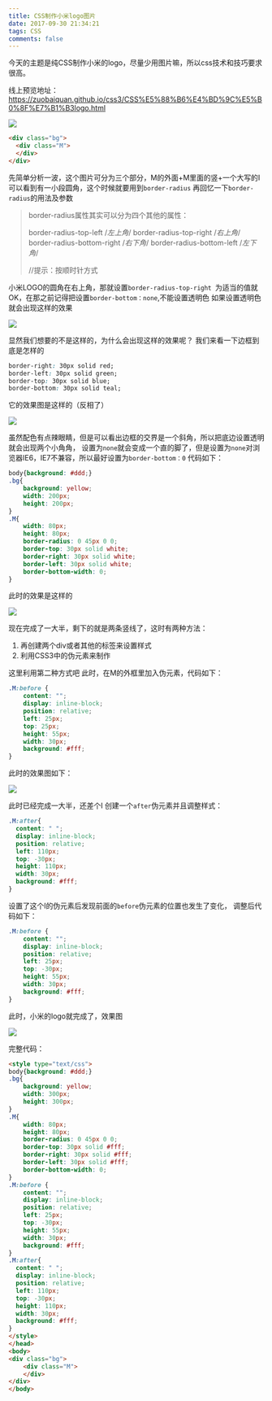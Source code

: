 ```yaml
---
title: CSS制作小米logo图片
date: 2017-09-30 21:34:21
tags: CSS
comments: false
---
```


今天的主题是纯CSS制作小米的logo，尽量少用图片嘛，所以css技术和技巧要求很高。

线上预览地址：https://zuobaiquan.github.io/css3/CSS%E5%88%B6%E4%BD%9C%E5%B0%8F%E7%B1%B3logo.html

<!--more-->

![](https://raw.githubusercontent.com/zuobaiquan/blogImg/master/CSS/小米logo6.png)

```html
<div class="bg">
  <div class="M">
  </div>
</div>
```

先简单分析一波，这个图片可分为三个部分，M的外面+M里面的竖+一个大写的I
可以看到有一小段圆角，这个时候就要用到`border-radius` 
再回忆一下`border-radius`的用法及参数

>border-radius属性其实可以分为四个其他的属性：
>
>border-radius-top-left /*左上角*/
>border-radius-top-right   /*右上角*/
>border-radius-bottom-right /*右下角*/
>border-radius-bottom-left   /*左下角*/
>
>//提示：按顺时针方式

小米LOGO的圆角在右上角，那就设置`border-radius-top-right `为适当的值就OK，在那之前记得把设置`border-bottom：none`,不能设置透明色 
如果设置透明色就会出现这样的效果 

![](https://raw.githubusercontent.com/zuobaiquan/blogImg/master/CSS/%E5%B0%8F%E7%B1%B3logo2.png)

显然我们想要的不是这样的，为什么会出现这样的效果呢？
我们来看一下边框到底是怎样的

```css
border-right: 30px solid red;
border-left: 30px solid green; 
border-top: 30px solid blue; 
border-bottom: 30px solid teal;
```

它的效果图是这样的（反相了） 

![](https://raw.githubusercontent.com/zuobaiquan/blogImg/master/CSS/%E5%B0%8F%E7%B1%B3logo3.png)

虽然配色有点辣眼睛，但是可以看出边框的交界是一个斜角，所以把底边设置透明就会出现两个小角角，
设置为`none`就会变成一个直的脚了，但是设置为`none`对浏览器IE6，IE7不兼容，所以最好设置为`border-bottom：0` 
代码如下：

```css
body{background: #ddd;}
.bg{
	background: yellow;
	width: 200px;
	height: 200px;
}
.M{
    width: 80px;  
    height: 80px;
    border-radius: 0 45px 0 0;  
    border-top: 30px solid white;  
    border-right: 30px solid white;  
    border-left: 30px solid white;
    border-bottom-width: 0;
}
```

此时的效果是这样的

![](https://raw.githubusercontent.com/zuobaiquan/blogImg/master/CSS/小米logo4.png)

现在完成了一大半，剩下的就是两条竖线了，这时有两种方法：

1. 再创建两个div或者其他的标签来设置样式
2. 利用CSS3中的伪元素来制作 
   ​

这里利用第二种方式吧
此时，在M的外框里加入伪元素，代码如下：

```css
.M:before {
	content: "";
	display: inline-block;
	position: relative;
	left: 25px;
	top: 25px;
	height: 55px;
	width: 30px;
	background: #fff;
} 
```

此时的效果图如下：

![](https://raw.githubusercontent.com/zuobaiquan/blogImg/master/CSS/小米logo5.png)

此时已经完成一大半，还差个I
创建一个`after`伪元素并且调整样式：

```css
.M:after{
  content: " ";
  display: inline-block;
  position: relative;
  left: 110px;
  top: -30px;
  height: 110px;
  width: 30px;
  background: #fff;
}
```

设置了这个I的伪元素后发现前面的`before`伪元素的位置也发生了变化，
调整后代码如下：

```css
.M:before {
	content: "";
	display: inline-block;
	position: relative;
	left: 25px;
	top: -30px;
	height: 55px;
	width: 30px;
	background: #fff;
}  
```

此时，小米的logo就完成了，效果图

![](https://raw.githubusercontent.com/zuobaiquan/blogImg/master/CSS/小米logo6.png)

完整代码：

```html
<style type="text/css">
body{background: #ddd;}
.bg{
	background: yellow;
	width: 300px;
	height: 300px;
}
.M{
    width: 80px;  
    height: 80px;
    border-radius: 0 45px 0 0;  
    border-top: 30px solid #fff;  
    border-right: 30px solid #fff;  
    border-left: 30px solid #fff;
    border-bottom-width: 0; 
}
.M:before {
	content: "";
	display: inline-block;
	position: relative;
	left: 25px;
	top: -30px;
	height: 55px;
	width: 30px;
	background: #fff;
}  
.M:after{
  content: " ";
  display: inline-block;
  position: relative;
  left: 110px;
  top: -30px;
  height: 110px;
  width: 30px;
  background: #fff;
}
</style>
</head>
<body>
<div class="bg">
	<div class="M">
	</div>
</div>
</body>
```

